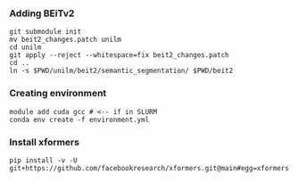 ### Adding BEiTv2
```
git submodule init
mv beit2_changes.patch unilm
cd unilm
git apply --reject --whitespace=fix beit2_changes.patch
cd ..
ln -s $PWD/unilm/beit2/semantic_segmentation/ $PWD/beit2
```

### Creating environment
```
module add cuda gcc # <-- if in SLURM
conda env create -f environment.yml
```

### Install xformers
```
pip install -v -U git+https://github.com/facebookresearch/xformers.git@main#egg=xformers
```
